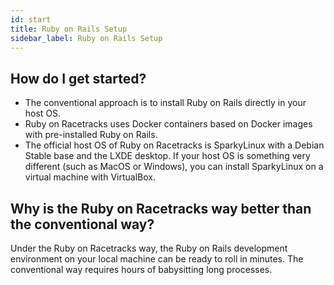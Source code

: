 ```yaml
---
id: start
title: Ruby on Rails Setup
sidebar_label: Ruby on Rails Setup
---
```


## How do I get started?
* The conventional approach is to install Ruby on Rails directly in your host OS.
* Ruby on Racetracks uses Docker containers based on Docker images with pre-installed Ruby on Rails.
* The official host OS of Ruby on Racetracks is SparkyLinux with a Debian Stable base and the LXDE desktop.  If your host OS is something very different (such as MacOS or Windows), you can install SparkyLinux on a virtual machine with VirtualBox.

## Why is the Ruby on Racetracks way better than the conventional way?
Under the Ruby on Racetracks way, the Ruby on Rails development environment on your local machine can be ready to roll in minutes.  The conventional way requires hours of babysitting long processes.
